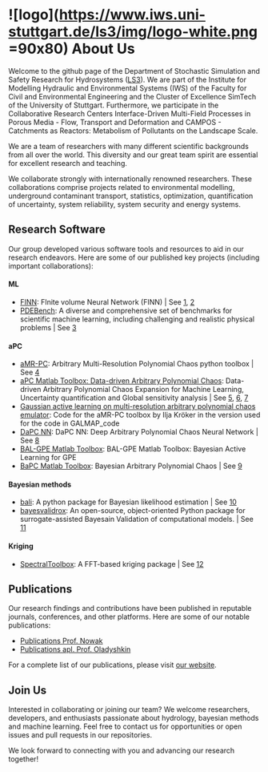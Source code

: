 # ![logo](https://www.iws.uni-stuttgart.de/ls3/img/logo-white.png =90x80) About Us 



Welcome to the github page of the Department of Stochastic Simulation and Safety Research for Hydrosystems ([LS3](https://www.iws.uni-stuttgart.de/en/ls3/)). We are part of the Institute for Modelling Hydraulic and Environmental Systems (IWS) of the Faculty for Civil and Environmental Engineering and the Cluster of Excellence SimTech of the University of Stuttgart.  Furthermore, we participate in the Collaborative Research Centers Interface-Driven Multi-Field Processes in Porous Media - Flow, Transport and Deformation and CAMPOS - Catchments as Reactors: Metabolism of Pollutants on the Landscape Scale.

We are a team of researchers with many different scientific backgrounds from all over the world. This diversity and our great team spirit are essential for excellent research and teaching.

We collaborate strongly with internationally renowned researchers. These collaborations comprise projects related to environmental modelling, underground contaminant transport, statistics, optimization, quantification of uncertainty, system reliability, system security and energy systems.


## Research Software

Our group developed various software tools and resources to aid in our research endeavors. Here are some of our published key projects (including important collaborations):

#### ML
- [FINN](https://github.com/LS3-university-of-stuttgart/finn): FInite volume Neural Network (FINN) | See [1](https://doi.org/10.1029/2022WR033149), [2]([paperurl](https://doi.org/10.1007/978-3-031-15919-0_45))
- [PDEBench](https://github.com/LS3-university-of-stuttgart/PDEBench): A diverse and comprehensive set of benchmarks for scientific machine learning, including challenging and realistic physical problems | See [3](https://doi.org/10.48550/arXiv.2210.07182)
#### aPC
- [aMR-PC](https://github.com/LS3-university-of-stuttgart/aMR-PC): Arbitrary Multi-Resolution Polynomial Chaos python toolbox | See [4](https://doi.org/10.1016/j.ress.2022.108376)
- [aPC Matlab Toolbox: Data-driven Arbitrary Polynomial Chaos](https://www.mathworks.com/matlabcentral/fileexchange/72014-apc-matlab-toolbox-data-driven-arbitrary-polynomial-chaos/): Data-driven Arbitrary Polynomial Chaos Expansion for Machine Learning, Uncertainty quantification and Global sensitivity analysis | See [5](https://doi.org/10.1016/j.ress.2012.05.002), [6](https://doi.org/10.1016%2Fj.ress.2017.08.010), [7](https://doi.org/10.1016/j.advwatres.2011.11.001)
- [Gaussian active learning on multi-resolution arbitrary polynomial chaos emulator](https://doi.org/10.18419/darus-2829): Code for the aMR-PC toolbox by Ilja Kröker in the version used for the code in GALMAP_code 
- [DaPC NN](https://uk.mathworks.com/matlabcentral/fileexchange/112110-dapc-nn-deep-arbitrary-polynomial-chaos-neural-network?s_tid=prof_contriblnk): DaPC NN: Deep Arbitrary Polynomial Chaos Neural Network | See [8](https://doi.org/10.1016/j.neunet.2023.06.036)
- [BAL-GPE Matlab Toolbox](https://uk.mathworks.com/matlabcentral/fileexchange/74794-bal-gpe-matlab-toolbox-bayesian-active-learning-for-gpe?s_tid=prof_contriblnk): BAL-GPE Matlab Toolbox: Bayesian Active Learning for GPE 
- [BaPC Matlab Toolbox](https://uk.mathworks.com/matlabcentral/fileexchange/74006-bapc-matlab-toolbox-bayesian-arbitrary-polynomial-chaos?s_tid=prof_contriblnk): Bayesian Arbitrary Polynomial Chaos | See [9](https://doi.org/10.1016/j.egypro.2013.08.046)


#### Bayesian methods
- [bali](https://github.com/LS3-university-of-stuttgart/bali): A python package for Bayesian likelihood estimation | See [10](https://doi.org/10.1137/15M1047659)
- [bayesvalidrox](https://pypi.org/project/bayesvalidrox/): An open-source, object-oriented Python package for surrogate-assisted Bayesain Validation of computational models. | See [11](https://doi.org/10.48550/arXiv.2106.13639)

#### Kriging

- [SpectralToolbox](https://github.com/LS3-university-of-stuttgart/SpectralToolbox): A FFT-based kriging package | See [12](https://doi.org/10.1007/s11004-009-9220-x)







## Publications

Our research findings and contributions have been published in reputable journals, conferences, and other platforms. Here are some of our notable publications:

- [Publications Prof. Nowak](https://scholar.google.com/citations?hl=de&user=Cb-GaJoAAAAJ&view_op=list_works&sortby=pubdate)
- [Publications apl. Prof. Oladyshkin](https://scholar.google.com.sg/citations?user=Valg9VsAAAAJ&hl=en)

For a complete list of our publications, please visit [our website](https://www.iws.uni-stuttgart.de/ls3/publikationen/).

## Join Us

Interested in collaborating or joining our team? We welcome researchers, developers, and enthusiasts passionate about hydrology, bayesian methods and machine learning. Feel free to contact us for opportunities or open issues and pull requests in our repositories.

We look forward to connecting with you and advancing our research together!